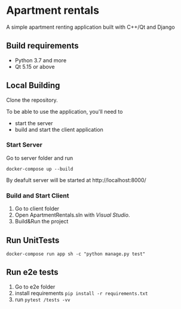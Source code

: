 # **Apartment rentals**
A simple apartment renting application built with C++/Qt and Django
## Build requirements
* Python 3.7 and more 
* Qt 5.15 or above
## Local Building

Clone the repository.

To be able to use the application, you'll need to 
* start the server
* build and start the client application

### Start Server
Go to server folder and run
 
 `docker-compose up --build`

By deafult server will be started at http://localhost:8000/

### Build and Start Client
1. Go to client folder 
2. Open ApartmentRentals.sln with *Visual Studio*. 
3. Build&Run the project

## Run UnitTests

`docker-compose run app sh -c "python manage.py test"`

## Run e2e tests
1. Go to e2e folder
2. install requirements `pip install -r requirements.txt`
3. run `pytest /tests -vv`
